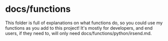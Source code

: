 # docs/functions

This folder is full of explanations on what functions do, so you could use my functions as you add to this project! It's mostly for developers, and end users, if they need to, will only need docs/functions/python/irsend.md.
